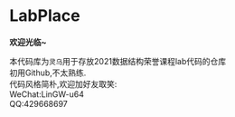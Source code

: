 # LabPlace

<b>欢迎光临~ </b>    

本代码库为`灵乌`用于存放2021数据结构荣誉课程lab代码的仓库   
初用Github,不太熟练.   
代码风格简朴,欢迎加好友取笑:   
WeChat:LinGW-u64   
QQ:429668697